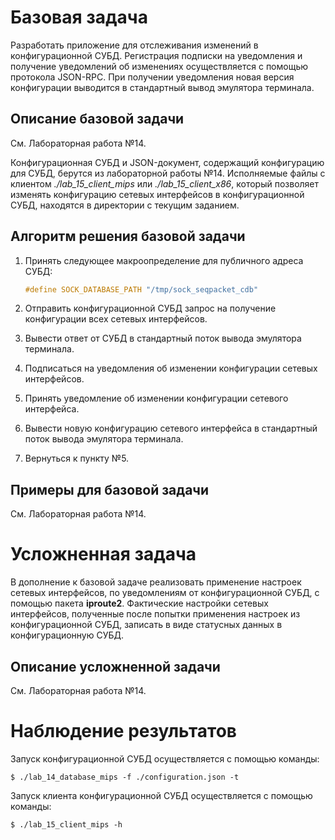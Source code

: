 
# Базовая задача

Разработать приложение для отслеживания изменений в конфигурационной СУБД.
Регистрация подписки на уведомления и получение уведомлений об изменениях
осуществляется с помощью протокола JSON-RPC. При получении уведомления
новая версия конфигурации выводится в стандартный вывод эмулятора терминала.

## Описание базовой задачи

См. Лабораторная работа №14.

Конфигурационная СУБД и JSON-документ, содержащий конфигурацию для СУБД,
берутся из лабораторной работы №14. Исполняемые файлы с клиентом
*./lab_15_client_mips* или *./lab_15_client_x86*, который позволяет изменять
конфигурацию сетевых интерфейсов в конфигурационной СУБД,
находятся в директории с текущим заданием.

## Алгоритм решения базовой задачи

1. Принять следующее макроопределение для публичного адреса СУБД:

    ```c
    #define SOCK_DATABASE_PATH "/tmp/sock_seqpacket_cdb"
    ```

2. Отправить конфигурационной СУБД запрос на получение конфигурации
   всех сетевых интерфейсов.

3. Вывести ответ от СУБД в стандартный поток вывода эмулятора терминала.

4. Подписаться на уведомления об изменении конфигурации сетевых интерфейсов.

5. Принять уведомление об изменении конфигурации сетевого интерфейса.

6. Вывести новую конфигурацию сетевого интерфейса в стандартный поток
   вывода эмулятора терминала.

7. Вернуться к пункту №5.

[1]: https://www.jsonrpc.org/specification
[2]: https://support.smartbear.com/alertsite/docs/monitors/api/endpoint/jsonpath.html
[3]: https://jansson.readthedocs.io/en/2.12/

## Примеры для базовой задачи

См. Лабораторная работа №14.

# Усложненная задача

В дополнение к базовой задаче реализовать применение настроек сетевых
интерфейсов, по уведомлениям от конфигурационной СУБД, с помощью пакета
**iproute2**. Фактические настройки сетевых интерфейсов, полученные после
попытки применения настроек из конфигурационной СУБД, записать в виде статусных
данных в конфигурационную СУБД.

## Описание усложненной задачи

См. Лабораторная работа №14.

# Наблюдение результатов

Запуск конфигурационной СУБД осуществляется с помощью команды:

```console
$ ./lab_14_database_mips -f ./configuration.json -t
```

Запуск клиента конфигурационной СУБД осуществляется с помощью команды:

```console
$ ./lab_15_client_mips -h
```
